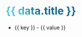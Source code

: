 <v-click depth="2">
<h1>{{ data.title }}</h1>
</v-click>

<v-click>
<ul>
 <li v-for="(value, key) in data.items" :key="key">
    <span class="color-[#4EC5D4] text-base">{{ key }}</span> - <span class="color-[#c0c0c0] text-base">{{ value }}</span>
  </li>
</ul>
</v-click>

<script setup lang="ts">
const data = {
  title: 'Multiverse Expert Co, Ltd --',
  items: {
    "Blockchain Solutions": "Consultation, design, and development of Blockchain solutions including Tokenomics and Mainnet deployment, plus Web and Mobile App development.",
    "Blockchain Consulting": "Expert Blockchain system design and consultation for internal and external organizational use.",
    "Private Blockchain Development": "Development and management of Private Blockchain systems using technologies like Corda r3, Hyperledger, Stellar, and EVM.",
    "Smart Contract Development": "Design and development of Smart Contracts for sectors such as Banking, NFT, and Marketplace.",
    "Blockchain Integrations": "Integrates Blockchain technology with existing systems to enhance business value.",
    "Web and Mobile Application Dev": "Custom web and mobile app development to meet organizational needs.",
}
}
</script>
<style>

h1 {
  background-color: #2B90B6;
  background-image: linear-gradient(45deg, #4EC5D4 10%, #146b8c 20%);
  background-size: 100%;
  -webkit-background-clip: text;
  -moz-background-clip: text;
  -webkit-text-fill-color: transparent;
  -moz-text-fill-color: transparent;
}

</style>

<!--
Here is another comment.
-->
